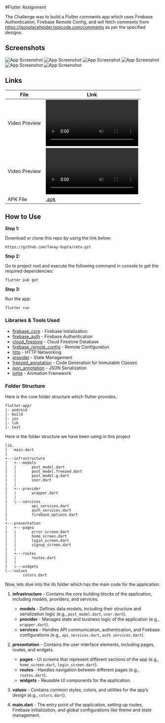 #Flutter Assignment

The Challenge was to build a Flutter comments app which uses Firebase Authentication, Firebase Remote Config, and will fetch comments from https://jsonplaceholder.typicode.com/comments as per the specified designs.

## Screenshots

![App Screenshot](screenshots/1.jpg)
![App Screenshot](screenshots/2.jpg)
![App Screenshot](screenshots/3.jpg)
![App Screenshot](screenshots/4.jpg)
![App Screenshot](screenshots/5.jpg)
![App Screenshot](screenshots/6.jpg)

## Links

| File             | LInk                                                                |
| ----------------- | ------------------------------------------------------------------ |
| Video Preview | ![Link](screenshots/ui_sample.mp4) |
| Video Preview | ![Link](screenshots/ui_sample2.mp4) |
| APK File | [.apk](screenshots/app-arm64-v8a-release.apk)  |


## How to Use 

**Step 1:**

Download or clone this repo by using the link below:

```
https://github.com/Tanay-Gupta/cmtx.git
```

**Step 2:**

Go to project root and execute the following command in console to get the required dependencies: 

```
flutter pub get 
```

**Step 3:**

Run the app:

```
flutter run
```


### Libraries & Tools Used

* [firebase_core](https://pub.dev/packages/firebase_core) - Firebase Initialization
* [firebase_auth](https://pub.dev/packages/firebase_auth) - Firebase Authentication
* [cloud_firestore](https://pub.dev/packages/cloud_firestore) - Cloud Firestore Database
* [firebase_remote_config](https://pub.dev/packages/firebase_remote_config) - Remote Configuration
* [http](https://pub.dev/packages/http) - HTTP Networking
* [provider](https://pub.dev/packages/provider) - State Management
* [freezed_annotation](https://pub.dev/packages/freezed_annotation) - Code Generation for Immutable Classes
* [json_annotation](https://pub.dev/packages/json_annotation) - JSON Serialization
* [lottie](https://pub.dev/packages/lottie) - Animation Framework


### Folder Structure
Here is the core folder structure which flutter provides.

```
flutter-app/
|- android
|- build
|- ios
|- lib
|- test
```

Here is the folder structure we have been using in this project

```
lib.
|   main.dart
|   
+---infrastructure
|   +---models
|   |       post_model.dart
|   |       post_model.freezed.dart
|   |       post_model.g.dart
|   |       user.dart
|   |       
|   +---provider
|   |       wrapper.dart
|   |       
|   \---services
|           api_services.dart
|           auth_services.dart
|           firebase_options.dart
|           
+---presentation
|   +---pages
|   |       error_screen.dart
|   |       home_screen.dart
|   |       login_screen.dart
|   |       signup_screen.dart
|   |       
|   +---routes
|   |       routes.dart
|   |       
|   \---widgets
\---values
        colors.dart
```

Now, lets dive into the lib folder which has the main code for the application.


1. **infrastructure** - Contains the core building blocks of the application, including models, providers, and services.
   - **models** - Defines data models, including their structure and serialization logic (e.g., `post_model.dart`, `user.dart`).
   - **provider** - Manages state and business logic of the application (e.g., `wrapper.dart`).
   - **services** - Handles API communication, authentication, and Firebase configurations (e.g., `api_services.dart`, `auth_services.dart`).

2. **presentation** - Contains the user interface elements, including pages, routes, and widgets.
   - **pages** - UI screens that represent different sections of the app (e.g., `home_screen.dart`, `login_screen.dart`).
   - **routes** - Handles navigation between different pages (e.g., `routes.dart`).
   - **widgets** - Reusable UI components for the application.

3. **values** - Contains common styles, colors, and utilities for the app’s design (e.g., `colors.dart`).

4. **main.dart** - The entry point of the application, setting up routes, Firebase initialization, and global configurations like theme and state management.







